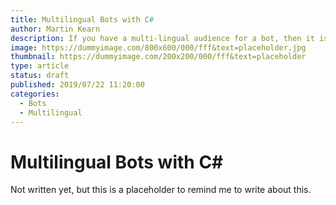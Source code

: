 ```yaml
---
title: Multilingual Bots with C#
author: Martin Kearn
description: If you have a multi-lingual audience for a bot, then it is important that your bot detects and adapts to the language the user is speaking. Here is how with the Bot Fraemwork 4 and .net
image: https://dummyimage.com/800x600/000/fff&text=placeholder.jpg
thumbnail: https://dummyimage.com/200x200/000/fff&text=placeholder
type: article
status: draft
published: 2019/07/22 11:20:00
categories: 
  - Bots
  - Multilingual
---
```


# Multilingual Bots with C#

Not written yet, but this is a placeholder to remind me to write about this.
